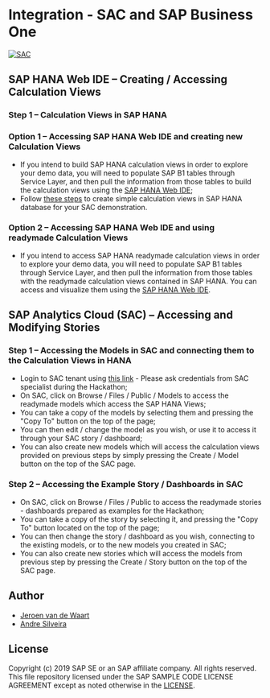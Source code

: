 # Integration - SAC and SAP Business One

[![SAC](https://blogs.sap.com/wp-content/uploads/2016/08/boc_overview_top.png)]()

## SAP HANA Web IDE – Creating / Accessing Calculation Views
### Step 1 – Calculation Views in SAP HANA
### Option 1 – Accessing SAP HANA Web IDE and creating new Calculation Views
* If you intend to build SAP HANA calculation views in order to explore your demo data, you will need to populate SAP B1 tables through Service Layer, and then pull the information from those tables to build the calculation views using the [SAP HANA Web IDE](http://hana_server:8000/sap/hana/ide/editor);
* Follow [these steps](https://github.com/B1SA/hackathon/blob/master/AnalyticsCloud/Modeling_Hackaton.pptx) to create simple calculation views in SAP HANA database for your SAC demonstration.

### Option 2 – Accessing SAP HANA Web IDE and using readymade Calculation Views
* If you intend to access SAP HANA readymade calculation views in order to explore your demo data, you will need to populate SAP B1 tables through Service Layer, and then pull the information from those tables with the readymade calculation views contained in SAP HANA. You can access and visualize them using the [SAP HANA Web IDE](http://hana_server:8000/sap/hana/ide/editor).

## SAP Analytics Cloud (SAC) – Accessing and Modifying Stories

### Step 1 – Accessing the Models in SAC and connecting them to the Calculation Views in HANA
* Login to SAC tenant using [this link](https://b1-benelux.eu1.sapanalytics.cloud) - Please ask credentials from SAC specialist during the Hackathon;
* On SAC, click on Browse / Files / Public / Models to access the readymade models which access the SAP HANA Views;
* You can take a copy of the models by selecting them and pressing the "Copy To" button on the top of the page;
* You can then edit / change the model as you wish, or use it to access it through your SAC story / dashboard;
* You can also create new models which will access the calculation views provided on previous steps by simply pressing the Create / Model button on the top of the SAC page.

### Step 2 – Accessing the Example Story / Dashboards in SAC

* On SAC, click on Browse / Files / Public to access the readymade stories - dashboards prepared as examples for the Hackathon;
* You can take a copy of the story by selecting it, and pressing the "Copy To" button located on the top of the page;
* You can then change the story / dashboard as you wish, connecting to the existing models, or to the new models you created in SAC;
* You can also create new stories which will access the models from previous step by pressing the Create / Story button on the top of the SAC page.

## Author
-   [Jeroen van de Waart](https://github.com/)
-   [Andre Silveira](https://github.com/andresilveirajr)


## License

Copyright (c) 2019 SAP SE or an SAP affiliate company. All rights reserved. This file repository licensed under the SAP SAMPLE CODE LICENSE AGREEMENT except as noted otherwise in the  [LICENSE](https://github.com/B1SA/hackathon/blob/master/LICENSE).
